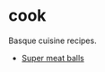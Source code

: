 # cook
Basque cuisine recipes.

<ul>
<li><a href="/supermeatballs.md">Super meat balls</a></li>
</ul>


